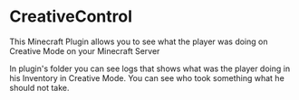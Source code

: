# CreativeControl
This Minecraft Plugin allows you to see what the player was doing on Creative Mode on your Minecraft Server

In plugin's folder you can see logs that shows what was the player doing in his Inventory in Creative Mode.
You can see who took something what he should not take.

